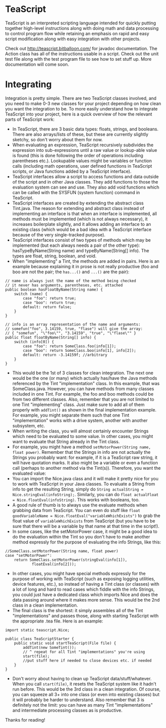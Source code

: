 # TeaScript
TeaScript is an interpreted scripting language intended for quickly putting together high-level instructions along with doing math and data processing to control program flow while retaining an emphasis on rapid and easy script modification along with easy integration with other projects.

Check out http://teascript.bitballoon.com/ for javadoc documentation. The Action class has all of the instructions usable in a script. Check out the unit test file along with the test program file to see how to set stuff up. More documentation will come soon.

# Integrating
Integration is pretty simple. There are two TeaScript classes involved, and you need to make 0-3 new classes for your project depending on how clean you want the integration to be. To more easily understand how to integrate TeaScript into your project, here is a quick overview of how the relevant parts of TeaScript work:

  - In TeaScript, there are 3 basic data types: floats, strings, and booleans. There are also arrays/lists of these, but these are currently slightly sketchy, so don't worry about them for now.
  - When evaluating an expression, TeaScript recursively subdivides the expression into sub-expressions until a raw value or lookup-able value is found (this is done following the order of operations including parentheses etc.). Lookupable values might be variables or function calls (including math operations, user defined functions in TeaScript scripts, or Java functions added by a TeaScript interface).
  - TeaScript interfaces allow a script to access functions and data outside of the script and in other Java classes. They add functions to those the evaluation system can see and use. They also add void functions which can be called with the SYSFUN (system function) command in TeaScript.
  - TeaScript interfaces are created by extending the abstract class Tint.java. The reason for extending and abstract class instead of implementing an interface is that when an interface is implemented, all methods must be implemented (which is not always necessary), it increases boilerplate slightly, and it allows adding an interface to an existing class (which would be a bad idea with a TeaScript interface because of the very single-tracked purpose).
  - TeaScript interfaces consist of two types of methods which may be implemented (but each always needs a pair of the other type): hasTypeByName(String name) and typeByName(String[] info). The types are float, string, boolean, and void.
  - When "implementing" a Tint, the methods are added in pairs. Here is an example because explaining it in prose is not really productive (foo and boo are not the pair; the `has...()` and `...()` are the pair):

~~~~
// name is always just the name of the method being checked
// it never has arguments, parentheses, etc. attached
public boolean hasFloatByName(String name) {
    switch (name) {
        case "foo": return true;
        case "boo": return true;
        default: return false;
    }
}

// info is an array representation of the name and arguments:
// somefun("foo", 3.14159, true, "flase") will give the array:
// { "somefun", "\"foo\"", "3.14159", "true", "\"flase\"" }
public float floatByName(String[] info) {
    switch (info[0]) {
        case "foo": return SomeClass.foo(info[1]);
        case "boo": return SomeClass.boo(info[1], info[2]);
        default: return -3.14159f; //arbitrary
    }
}
~~~~

  - This would be the 1st of 3 classes for clean integration. The next one would be the one (or many) which actually has/have the Java methods referenced by the Tint "implementation" class. In this example, that was SomeClass.java. However, you can have methods from many classes included in one Tint. For example, the foo and boo methods could be from two different classes. Also, remember that you are not limited to one Tint "implementing" class. Just make sure to add all of them properly with `addTint()` as shown in the final implementation example. For example, you might separate them such that one Tint "implementation" works with a drive system, another with another subsystem, etc.
  - When writing the class, you will almost certainly encounter Strings which need to be evaluated to some value. In other cases, you might want to evaluate that String already in the Tint class.
  - For example, you might have a method `setMotorPower(String name, float power)`. Remember that the Strings in info are not actually the Strings you probably want: for example, if it is a TeaScript raw string, it will have quotation marks. It also might be a variable or even a function call (perhaps to another method via the Tint(s)). Therefore, you want the evaluated value:
  - You can import the Nice.java class and it will make it pretty nice for you to work with TeaScript in your Java classes. To evaluate a String from info to get the resulting String, simply do `String actualString = Nice.stringEval(infoString);`. Similarly, you can do `float actualFloat = Nice.floatEval(infoString)`. This works with booleans, too.
  - A good rule of thumb is to always use the evaluate methods when grabbing data from TeaScript. You can even do stuff like `float goodVariableName = Nice.floatEval("variableWhichExists")` to grab the float value of `variableWhichExists` from TeaScript (but you have to be sure that there will be a variable by that name at that time in the script!).
  - In some cases, like the setMotorPower case, it might be a good idea to do the evaluation within the Tint so you don't have to make another method expressly for the purpose of evaluating the info Strings, like this:
~~~~
//SomeClass.setMotorPower(String name, float power)
case "setMotorPower":
    return SomeClass.setMotorPower(stringEval(info[1]),
            floatEval(info[2]));
~~~~
  - In other cases, you might have special methods expressly for the purpose of working with TeaScript (such as exposing logging utilities, device features, etc.), so instead of having a Tint class (or classes) with a lot of long and hard to read cases which fiddle with the info Strings, you could just have a dedicated class which imports Nice and does the data passing around where it makes more sense. This would be the 2nd class in a clean implementation.
  - The final class is the shortest: it simply assembles all of the Tint "implementations" and passes those, along with starting TeaScript with the appropriate .tea file. Here is an example:
~~~~
import static teascript.Nice;

public class TeaScriptStarter {
    public static void startTeaScript(File file) {
        addTint(new SomeTint());
        // ^ repeat for all Tint "implementations" you're using
        start(file);
        //put stuff here if needed to close devices etc. if needed
    }
}
~~~~
  - Don't worry about having to clean up TeaScript data/stuff/whatever. When you call `start(file)`, it resets the TeaScript system like it hadn't run before. This would be the 3rd class in a clean integration. Of course, you can squeeze all 3+ into one class (or even into existing classes) but it will probably be harder to understand. Also remember that 3 is definitely not the limit: you can have as many Tint "implementations" and intermediate processing classes as is productive.

Thanks for reading!